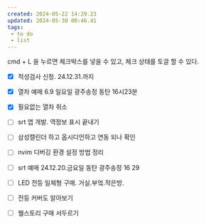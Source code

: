 ```yaml
---
created: 2024-05-22 14:29.23
updated: 2024-05-30 00:46.41
tags:
 - to do
 - list
---
```


cmd + L 을 누르면 체크박스를 넣을 수 있고, 체크 상태를 토글 할 수 있다.

- [x] 적성검사 신청. 24.12.31.까지
- [x] 열차 예매 6.9 일요일 광주송정 동탄 16시23분
- [x] 필요없는 열차 취소
- [ ] srt 앱 개발. 역정보 표시 끝내기
- [ ] 삼성캘린더 하고 옵시디언하고 연동 되나 확인

- [ ] nvim 디버깅 환경 설정 방법 정리
- [ ] srt 예매 24.12.20.금요일 동탄 광주송정 16 29
- [ ] LED 전등 일체형 구매. 거실.부엌.작은방.
- [ ] 전등 커버도 알아보기
- [ ] 웰스토리 구매 서두르기